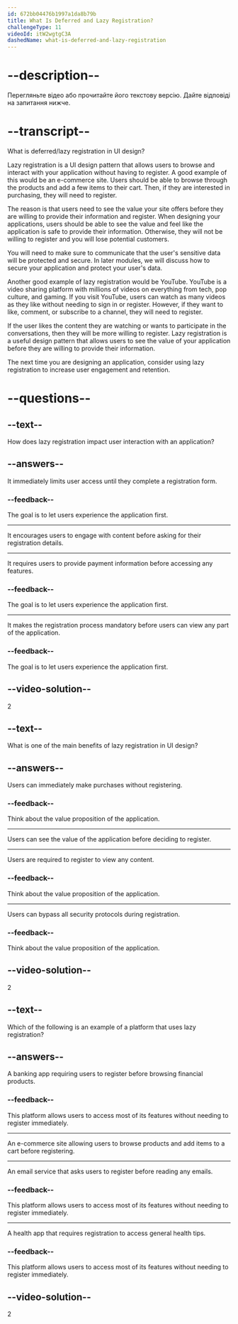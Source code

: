 ```yaml
---
id: 672bb04476b1997a1da8b79b
title: What Is Deferred and Lazy Registration?
challengeType: 11
videoId: itW2wgtgC3A
dashedName: what-is-deferred-and-lazy-registration
---
```


# --description--

Перегляньте відео або прочитайте його текстову версію. Дайте відповіді на запитання нижче.

# --transcript--

What is deferred/lazy registration in UI design?

Lazy registration is a UI design pattern that allows users to browse and interact with your application without having to register. A good example of this would be an e-commerce site. Users should be able to browse through the products and add a few items to their cart. Then, if they are interested in purchasing, they will need to register.

The reason is that users need to see the value your site offers before they are willing to provide their information and register. When designing your applications, users should be able to see the value and feel like the application is safe to provide their information. Otherwise, they will not be willing to register and you will lose potential customers.

You will need to make sure to communicate that the user's sensitive data will be protected and secure. In later modules, we will discuss how to secure your application and protect your user's data.

Another good example of lazy registration would be YouTube. YouTube is a video sharing platform with millions of videos on everything from tech, pop culture, and gaming. If you visit YouTube, users can watch as many videos as they like without needing to sign in or register. However, if they want to like, comment, or subscribe to a channel, they will need to register.

If the user likes the content they are watching or wants to participate in the conversations, then they will be more willing to register. Lazy registration is a useful design pattern that allows users to see the value of your application before they are willing to provide their information.

The next time you are designing an application, consider using lazy registration to increase user engagement and retention.

# --questions--

## --text--

How does lazy registration impact user interaction with an application?

## --answers--

It immediately limits user access until they complete a registration form.

### --feedback--

The goal is to let users experience the application first.

---

It encourages users to engage with content before asking for their registration details.

---

It requires users to provide payment information before accessing any features.

### --feedback--

The goal is to let users experience the application first.

---

It makes the registration process mandatory before users can view any part of the application.

### --feedback--

The goal is to let users experience the application first.

## --video-solution--

2

## --text--

What is one of the main benefits of lazy registration in UI design?

## --answers--

Users can immediately make purchases without registering.

### --feedback--

Think about the value proposition of the application.

---

Users can see the value of the application before deciding to register.

---

Users are required to register to view any content.

### --feedback--

Think about the value proposition of the application.

---

Users can bypass all security protocols during registration.

### --feedback--

Think about the value proposition of the application.

## --video-solution--

2

## --text--

Which of the following is an example of a platform that uses lazy registration?

## --answers--

A banking app requiring users to register before browsing financial products.

### --feedback--

This platform allows users to access most of its features without needing to register immediately.

---

An e-commerce site allowing users to browse products and add items to a cart before registering.

---

An email service that asks users to register before reading any emails.

### --feedback--

This platform allows users to access most of its features without needing to register immediately.

---

A health app that requires registration to access general health tips.

### --feedback--

This platform allows users to access most of its features without needing to register immediately.

## --video-solution--

2
